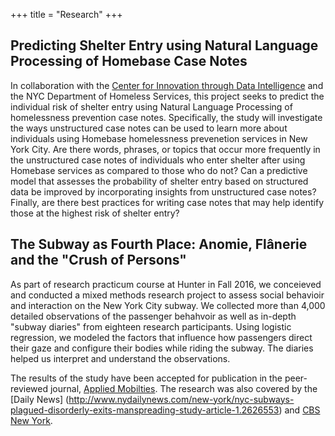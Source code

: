 +++
title = "Research"
+++

## Predicting Shelter Entry using Natural Language Processing of Homebase Case Notes

In collaboration with the [Center for Innovation through Data Intelligence](http://www1.nyc.gov/site/cidi/about/about.page) and the NYC Department of Homeless Services, this project seeks to predict the individual risk of shelter entry using Natural Language Processing of homelessness prevention case notes. Specifically, the study will investigate the ways unstructured case notes can be used to learn more about individuals using Homebase homelessness prevenetion services in New York City. Are there words, phrases, or topics that occur more frequently in the unstructured case notes of individuals who enter shelter after using Homebase services as compared to those who do not? Can a predictive model that assesses the probability of shelter entry based on structured data be improved by incorporating insights from unstructured case notes? Finally, are there best practices for writing case notes that may help identify those at the highest risk of shelter entry?


## The Subway as Fourth Place: Anomie, Flânerie and the "Crush of Persons"

As part of research practicum course at Hunter in Fall 2016, we conceieved and conducted a mixed methods research project to assess social behavioir and interaction on the New York City subway. We collected more than 4,000 detailed observations of the passenger behahvoir as well as in-depth "subway diaries" from eighteen research participants. Using logistic regression, we modeled the factors that influence how passengers direct their gaze and configure their bodies while riding the subway. The diaries helped us interpret and understand the observations.

The results of the study have been accepted for publication in the peer-reviewed journal, [Applied Mobilties](http://www.tandfonline.com/toc/rapm20/current). The research was also covered by the [Daily News] (http://www.nydailynews.com/new-york/nyc-subways-plagued-disorderly-exits-manspreading-study-article-1.2626553) and [CBS New York](http://newyork.cbslocal.com/2016/05/05/hunter-college-subway-study/).

